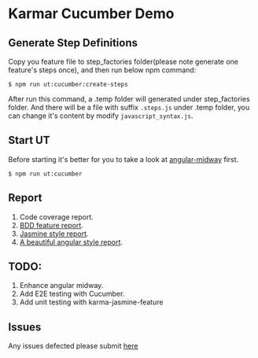 # Karmar Cucumber Demo


## Generate Step Definitions

Copy you feature file to step_factories folder(please note generate one feature's steps once), and then run below npm command:

`$ npm run ut:cucumber:create-steps`

After run this command, a .temp folder will generated under step_factories folder. And there will be a file 
with suffix `.steps.js` under .temp folder, you can change it's content by modify `javascript_syntax.js`.


## Start UT

Before starting it's better for you to take a look at [angular-midway](https://www.npmjs.com/package/angular-midway) first.

`$ npm run ut:cucumber`


## Report

1. Code coverage report.
1. [BDD feature report](https://www.npmjs.com/package/cucumber-html-reporter).
1. [Jasmine style report](https://github.com/dtabuenc/karma-html-reporter).
1. [A beautiful angular style report](https://github.com/jcdalton2201/karma-hy-html-reporter).


## TODO:

1. Enhance angular midway.
1. Add E2E testing with Cucumber.
1. Add unit testing with karma-jasmine-feature


## Issues

Any issues defected please submit [here](https://github.com/angular-midway/angular-midway/issues)



